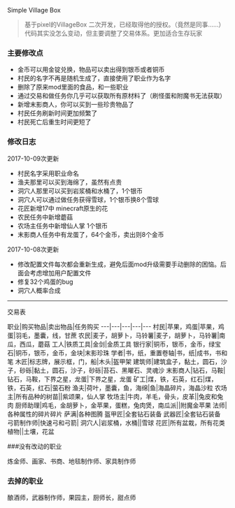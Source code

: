 Simple Village Box


> 基于pixel的VillageBox 二次开发，已经取得他的授权。（竟然是同事……）代码其实没怎么变动，但主要调整了交易体系。更加适合生存玩家


### 主要修改点

+ 金币可以用金锭兑换，物品可以卖出得到银币或者铜币
+ 村民的名字不再是随机生成了，直接使用了职业作为名字
+ 删除了原来mod里面的食品，和一些职业
+ 通过交易和做任务你几乎可以获取所有原材料了（刷怪蛋和附魔书无法获取）
+ 新增末影商人，你可以买到一些珍贵物品了
+ 村民任务刷新时间更加频繁了
+ 村民死亡后重生时间更短了

### 修改日志

2017-10-09次更新

+ 村民名字采用职业命名
+ 渔夫那里可以买到海绵了，虽然有点贵
+ 洞穴人那里可以买到岩浆桶和水桶了，1个银币
+ 洞穴人可以通过做任务获得雪球，1个银币换8个雪球
+ 花匠新增17中 minecraft原生的花
+ 农民任务中新增蘑菇
+ 农场主任务中新增仙人掌 1个银币
+ 末影商人任务中有龙蛋了，64个金币，卖出则8个金币

2017-10-08次更新

+ 修改配置文件每次都会重新生成，避免后面mod升级需要手动删除的困恼。后面会考虑增加用户配置文件
+ 修复32个鸡蛋的bug
+ 洞穴人概率合成





***

交易表

职业|购买物品|卖出物品|任务购买
---|---|---|---|---
村民|苹果，鸡蛋|苹果，鸡蛋|羽毛，墨囊，线，甘蔗
农民|麦子，胡萝卜，马铃薯|麦子，胡萝卜，马铃薯|南瓜，西瓜，蘑菇
工人|铁质工具|金剑|金质工具
银行家|铜币，银币，金币，绿宝石|铜币，银币，金币，金块|末影珍珠
学者|书，纸，重置卷轴|书，纸|成书，书和笔
木匠|标志牌，展示框，门，船|木头|盔甲架
建筑师|建筑盒子，黏土，圆石，沙子，砂砾|黏土，圆石，沙子，砂砾|苔石、黑曜石、灵魂沙
末影商人|钻石，马鞍|钻石，马鞍，下界之星，龙蛋|下界之星，龙蛋
矿工|煤，铁，石英，红石|煤，铁，石英，红石|萤石粉
渔夫|荷叶，墨囊，鱼，海绵|鱼|海晶碎片，海晶沙粒
农场主|所有品种的树苗||紫颂果，仙人掌
牧场主|牛肉，羊毛，骨头，皮革||兔皮和兔肉
厨师助理|鸡毛，金胡萝卜，金苹果，蛋糕，兔肉煲，南瓜派||附魔金苹果
法师|各种属性的碎片碎片
萨满|各种图腾
盔甲匠|全套钻石装备
武器匠|全套钻石装备
弓箭制作师|快速弓和弓箭|
洞穴人|岩浆桶，水桶||雪球
花匠|所有盆栽，所有花类植物||土壤，花盆

###没有改动的职业

炼金师、画家、书商、地毯制作师、家具制作师

### 去掉的职业

酿酒师，武器制作师，果园主，厨师长，甜点师
